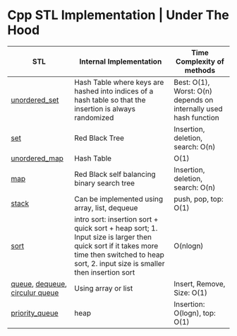 # Cpp STL Implementation | Under The Hood
 
|STL|Internal Implementation|Time Complexity of methods|
|---|---|---|
|[unordered_set](https://en.cppreference.com/w/cpp/container/unordered_set)|Hash Table where keys are hashed into indices of a hash table so that the insertion is always randomized| Best: O(1), Worst: O(n) depends on internally used hash function|
|[set](https://en.cppreference.com/w/cpp/container/set)|Red Black Tree| Insertion, deletion, search: O(n)|
|[unordered_map](https://en.cppreference.com/w/cpp/container/unordered_map)|Hash Table|O(1)|
|[map](https://en.cppreference.com/w/cpp/container/map)|Red Black self balancing binary search tree| Insertion, deletion, search: O(n)|
|[stack](https://en.cppreference.com/w/cpp/container/stack)|Can be implemented using array, list, dequeue| push, pop, top: O(1)|
|[sort](https://en.cppreference.com/w/cpp/algorithm/sort)|intro sort: insertion sort + quick sort + heap sort; 1. Input size is larger then quick sort if it takes more time then switched to heap sort, 2. input size is smaller then insertion sort|O(nlogn)|
|[queue](https://en.cppreference.com/w/cpp/container/queue), [dequeue](https://en.cppreference.com/w/cpp/container/deque), [circulur queue](https://www.geeksforgeeks.org/circular-queue-set-1-introduction-array-implementation/)|Using array or list|Insert, Remove, Size: O(1)|
|[priority_queue](https://en.cppreference.com/w/cpp/container/priority_queue)|heap|Insertion: O(logn), top: O(1)|